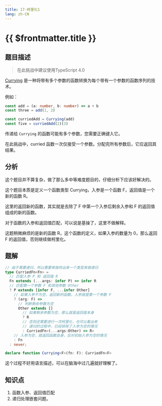 ```yaml
---
title: 17-柯里化1
lang: zh-CN
---
```


# {{ $frontmatter.title }}

## 题目描述

>在此挑战中建议使用TypeScript 4.0

[Currying](https://en.wikipedia.org/wiki/Currying) 是一种将带有多个参数的函数转换为每个带有一个参数的函数序列的技术。

例如：

```ts
const add = (a: number, b: number) => a + b
const three = add(1, 2)

const curriedAdd = Currying(add)
const five = curriedAdd(2)(3)
```

传递给 `Currying` 的函数可能有多个参数，您需要正确键入它。

在此挑战中，curried 函数一次仅接受一个参数。分配完所有参数后，它应返回其结果。

## 分析

这个题目并不算复杂，做了那么多中等难度题目的，仔细分析下应该好解决的。

这个题目本质是定义一个函数类型 Currying，入参是一个函数 F，返回值是一个新的函数 R。

这里的返回新的函数，其实就是去除了 F 中第一个入参后剩余入参和 F 的返回值组成的新的函数。

对于函数的入参和返回值匹配，可以说是基操了，这里不做解释。

这题稍微麻烦的是新的函数 R，这个函数的定义，如果入参的数量为 0，那么返回 F 的返回值，否则继续做柯里化。

## 题解

```ts
// 由于需要递归，所以需要单独伶出来一个类型来做递归
type CurriedFn<Fn> =
  // 匹配入参 P 和 返回值 R
  Fn extends (...args: infer P) => infer R
  // 匹配第一个参数 F 和其他参数 Other
  ? P extends [infer F, ...infer Other]
    // 如果入参不为空，返回新的函数，入参就是第一个参数 F
    ? (arg: F) =>
      // 判断剩余参数为空
      Other extends []
        // 如果剩余参数为空，那么就是返回值本身
        ? R
        // 否则还需要进行一次柯里化，也可以看出来
        // 递归的过程中，已经排除了入参为空的情况
        : CurriedFn<(...args:Other) => R>
    // 入参为空，就返回函数自身，应对初始入参为空的情况
    : Fn
  : never;

declare function Currying<F>(fn: F): CurriedFn<F>
```

这个过程不好用语言描述，可以在脑海中过几遍就好理解了。

## 知识点

1. 函数入参、返回值匹配
2. 递归处理嵌套问题。
